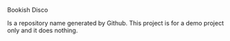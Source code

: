 Bookish Disco

Is a repository name generated by Github.
This project is for a demo project only and it does nothing.